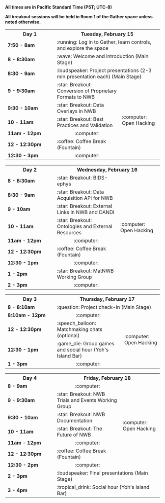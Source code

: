 **All times are in Pacific Standard Time (PST; UTC-8)**

**All breakout sessions will be held in Room 1 of the Gather space unless noted otherwise.**

<table width="400">
  <tr>
    <th style="width:145px"><b>Day 1</b></th>
    <th colspan="2"><b>Tuesday, February 15</b></th>
  </tr>
  <tr>
    <td><b>7:50 - 8am</b></td>
    <td colspan="2">:running: Log in to Gather, learn controls, and explore the space</td>
  </tr>
  <tr>
    <td><b>8 - 8:30am</b></td>
    <td colspan="2">:wave: Welcome and Introduction (Main Stage)</td>
  </tr>
  <tr>
    <td><b>8:30 - 9am</b></td>
    <td colspan="2">:loudspeaker: Project presentations (2-3 min presentation each) (Main Stage)
    </td>
  </tr>
  <tr>
    <td><b>9 - 9:30am</b></td>
    <td>:star: Breakout: Conversion of Proprietary Formats to NWB
    </td>
    <td rowspan="6">:computer: Open Hacking
    </td>
  </tr>
  <tr>
    <td><b>9:30 - 10am</b></td>
    <td>:star: Breakout: Data Overlays in NWB
    </td>
  </tr>
  <tr>
    <td><b>10 - 11am</b></td>
    <td>:star: Breakout: Best Practices and Validation
    </td>
  </tr>
  <tr>
    <td><b>11am - 12pm</b></td>
    <td align="center">:computer:
    </td>
  </tr>
  <tr>
    <td><b>12 - 12:30pm</b></td>
    <td>:coffee: Coffee Break (Fountain)
    </td>
  </tr>
  <tr>
    <td><b>12:30 - 3pm</b></td>
    <td align="center">:computer:
    </td>
  </tr>
</table>

<table width="400">
  <tr>
    <th style="width:145px"><b>Day 2</b></th>
    <th colspan="2"><b>Wednesday, February 16</b></th>
  </tr>
  <tr>
    <td><b>8 - 8:30am</b></td>
    <td>:star: Breakout: BIDS-ephys
    </td>
    <td rowspan="8">:computer: Open Hacking
    </td>
  </tr>
  <tr>
    <td><b>8:30 - 9am</b></td>
    <td>:star: Breakout: Data Acquisition API for NWB
    </td>
  </tr>
  <tr>
    <td><b>9 - 10am</b></td>
    <td>:star: Breakout: External Links in NWB and DANDI
    </td>
  </tr>
  <tr>
    <td><b>10 - 11am</b></td>
    <td>:star: Breakout: Ontologies and External Resources
    </td>
  </tr>
  <tr>
    <td><b>11am - 12pm</b></td>
    <td align="center">:computer:
    </td>
  </tr>
  <tr>
    <td><b>12 - 12:30pm</b></td>
    <td>:coffee: Coffee Break (Fountain)
    </td>
  </tr>
  <tr>
    <td><b>12:30 - 1pm</b></td>
    <td align="center">:computer:
    </td>
  </tr>
  <tr>
    <td><b>1 - 2pm</b></td>
    <td>:star: Breakout: MatNWB Working Group
    </td>
  </tr>
  <tr>
    <td><b>2 - 3pm</b></td>
    <td align="center">:computer:
    </td>
  </tr>
</table>

<table width="400">
  <tr>
    <th style="width:145px"><b>Day 3</b></th>
    <th colspan="2"><b>Thursday, February 17</b></th>
  </tr>
  <tr>
    <td><b>8 - 8:10am</b></td>
    <td colspan="2">:question: Project check-in (Main Stage)
    </td>
  </tr>
  <tr>
    <td><b>8:10am - 12pm</b></td>
    <td align="center">:computer:
    </td>
    <td rowspan="4">:computer: Open Hacking
    </td>
  </tr>
  <tr>
    <td><b>12 - 12:30pm</b></td>
    <td>:speech_balloon: Matchmaking chats (optional)
    </td>
  </tr>
  <tr>
    <td><b>12:30 - 1pm</b></td>
    <td>:game_die: Group games and social hour (Yoh's Island Bar)
    </td>
  </tr>
  <tr>
    <td><b>1 - 3pm</b></td>
    <td align="center">:computer:
    </td>
  </tr>
</table>


<table width="400">
  <tr>
    <th style="width:145px"><b>Day 4</b></th>
    <th colspan="2"><b>Friday, February 18</b></th>
  </tr>
  <tr>
    <td><b>8 - 9am</b></td>
    <td align="center">:computer:
    </td>
    <td rowspan="7">:computer: Open Hacking
    </td>
  </tr>
  <tr>
    <td><b>9 - 9:30am</b></td>
    <td>:star: Breakout: NWB Trials and Events Working Group
    </td>
  </tr>
  <tr>
    <td><b>9:30 - 10am</b></td>
    <td>:star: Breakout: NWB Documentation
    </td>
  </tr>
  <tr>
    <td><b>10 - 11am</b></td>
    <td>:star: Breakout: The Future of NWB
    </td>
  </tr>
  <tr>
    <td><b>11am - 12pm</b></td>
    <td align="center">:computer:
    </td>
  </tr>
  <tr>
    <td><b>12 - 12:30pm</b></td>
    <td>:coffee: Coffee Break (Fountain)
    </td>
  </tr>
  <tr>
    <td><b>12:30 - 2pm</b></td>
    <td align="center">:computer:
    </td>
  </tr>
  <tr>
    <td><b>2 - 3pm</b></td>
    <td colspan="2">:loudspeaker: Final presentations (Main Stage)
    </td>
  </tr>
  <tr>
    <td><b>3 - 4pm</b></td>
    <td colspan="2">:tropical_drink: Social hour (Yoh's Island Bar)
    </td>
  </tr>
</table>
